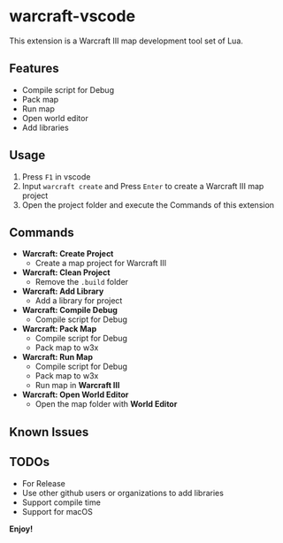 # warcraft-vscode

This extension is a Warcraft III map development tool set of Lua.

## Features

- Compile script for Debug
- Pack map
- Run map
- Open world editor
- Add libraries

## Usage

1. Press `F1` in vscode
2. Input `warcraft create` and Press `Enter` to create a Warcraft III map project
3. Open the project folder and execute the Commands of this extension

## Commands

- **Warcraft: Create Project**
    - Create a map project for Warcraft III
- **Warcraft: Clean Project**
    - Remove the `.build` folder
- **Warcraft: Add Library**
    - Add a library for project
- **Warcraft: Compile Debug**
    - Compile script for Debug
- **Warcraft: Pack Map**
    - Compile script for Debug
    - Pack map to w3x
- **Warcraft: Run Map**
    - Compile script for Debug
    - Pack map to w3x
    - Run map in **Warcraft III**
- **Warcraft: Open World Editor**
    - Open the map folder with **World Editor**

## Known Issues

## TODOs

- For Release
- Use other github users or organizations to add libraries
- Support compile time
- Support for macOS

**Enjoy!**
